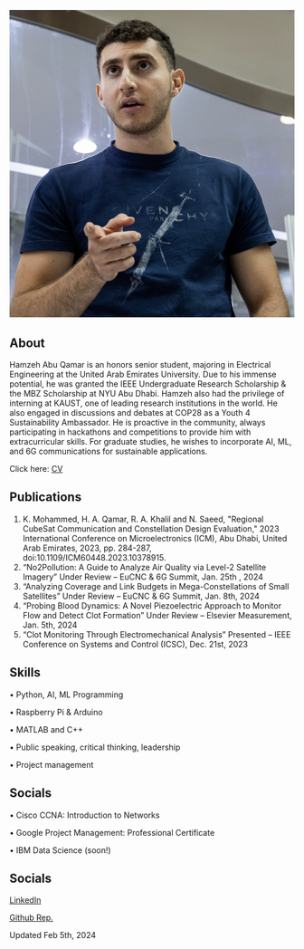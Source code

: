 

![Image 1](IMG_3700.jpg/)

## About
Hamzeh Abu Qamar is an honors senior student, majoring in Electrical Engineering at the United Arab Emirates University. Due to his immense potential, he was granted the IEEE Undergraduate Research Scholarship & the MBZ Scholarship at NYU Abu Dhabi. Hamzeh also had the privilege of interning at KAUST, one of leading research institutions in the world. He also engaged in discussions and debates at COP28 as a Youth 4 Sustainability Ambassador. He is proactive in the community, always participating in hackathons and competitions to provide him with extracurricular skills. For graduate studies, he wishes to incorporate AI, ML, and 6G communications for sustainable applications.

Click here: [CV](HamzehAbuQamarCV.pdf/)

## Publications
1. K. Mohammed, H. A. Qamar, R. A. Khalil and N. Saeed, "Regional CubeSat Communication
and Constellation Design Evaluation," 2023 International Conference on Microelectronics
(ICM), Abu Dhabi, United Arab Emirates, 2023, pp. 284-287, doi:10.1109/ICM60448.2023.10378915.
2. “No2Pollution: A Guide to Analyze Air Quality via Level-2 Satellite Imagery”
Under Review – EuCNC & 6G Summit, Jan. 25th , 2024
3. “Analyzing Coverage and Link Budgets in Mega-Constellations of Small Satellites”
Under Review – EuCNC & 6G Summit, Jan. 8th, 2024
4. “Probing Blood Dynamics: A Novel Piezoelectric Approach to Monitor Flow and
Detect Clot Formation” 
Under Review – Elsevier Measurement, Jan. 5th, 2024
5. “Clot Monitoring Through Electromechanical Analysis”
Presented – IEEE Conference on Systems and Control (ICSC), Dec. 21st, 2023

## Skills
• Python, AI, ML Programming

• Raspberry Pi & Arduino

• MATLAB and C++

• Public speaking, critical thinking, leadership

• Project management

## Socials
• Cisco CCNA: Introduction to Networks

• Google Project Management: Professional Certificate

• IBM Data Science (soon!)

## Socials
[LinkedIn](https://www.linkedin.com/in/hamzeh-abu-qamar-034605218/)

[Github Rep.](https://github.com/hamzehaq7)

Updated Feb 5th, 2024

